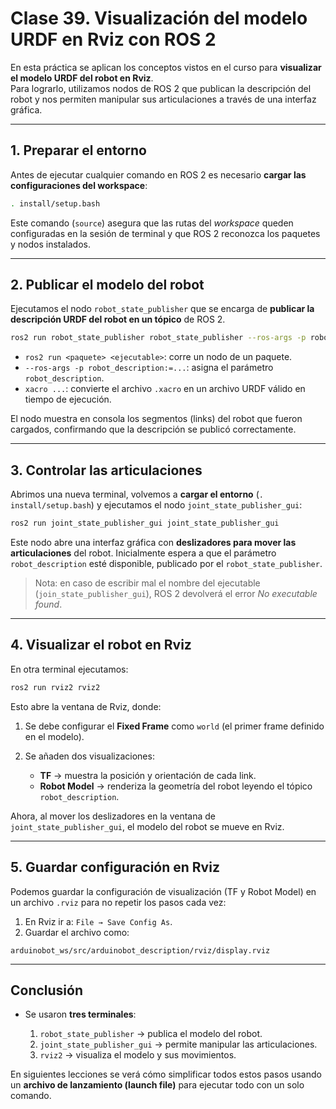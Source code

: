 
# Clase 39. Visualización del modelo URDF en Rviz con ROS 2

En esta práctica se aplican los conceptos vistos en el curso para **visualizar el modelo URDF del robot en Rviz**.  
Para lograrlo, utilizamos nodos de ROS 2 que publican la descripción del robot y nos permiten manipular sus articulaciones a través de una interfaz gráfica.

---

## 1. Preparar el entorno
Antes de ejecutar cualquier comando en ROS 2 es necesario **cargar las configuraciones del workspace**:

```bash
. install/setup.bash
```

Este comando (`source`) asegura que las rutas del *workspace* queden configuradas en la sesión de terminal y que ROS 2 reconozca los paquetes y nodos instalados.

---

## 2. Publicar el modelo del robot

Ejecutamos el nodo `robot_state_publisher` que se encarga de **publicar la descripción URDF del robot en un tópico** de ROS 2.

```bash
ros2 run robot_state_publisher robot_state_publisher --ros-args -p robot_description:="$(xacro ~/Documents/RoboticsAndROS2-LearnByDoingManipulators/arduinobot_ws/src/arduinobot_description/urdf/arduinobot.urdf.xacro)"
```

* `ros2 run <paquete> <ejecutable>`: corre un nodo de un paquete.
* `--ros-args -p robot_description:=...`: asigna el parámetro `robot_description`.
* `xacro ...`: convierte el archivo `.xacro` en un archivo URDF válido en tiempo de ejecución.

El nodo muestra en consola los segmentos (links) del robot que fueron cargados, confirmando que la descripción se publicó correctamente.

---

## 3. Controlar las articulaciones

Abrimos una nueva terminal, volvemos a **cargar el entorno** (`. install/setup.bash`) y ejecutamos el nodo `joint_state_publisher_gui`:

```bash
ros2 run joint_state_publisher_gui joint_state_publisher_gui
```

Este nodo abre una interfaz gráfica con **deslizadores para mover las articulaciones** del robot.
Inicialmente espera a que el parámetro `robot_description` esté disponible, publicado por el `robot_state_publisher`.

> Nota: en caso de escribir mal el nombre del ejecutable (`join_state_publisher_gui`), ROS 2 devolverá el error *No executable found*.

---

## 4. Visualizar el robot en Rviz

En otra terminal ejecutamos:

```bash
ros2 run rviz2 rviz2
```

Esto abre la ventana de Rviz, donde:

1. Se debe configurar el **Fixed Frame** como `world` (el primer frame definido en el modelo).
2. Se añaden dos visualizaciones:

   * **TF** → muestra la posición y orientación de cada link.
   * **Robot Model** → renderiza la geometría del robot leyendo el tópico `robot_description`.

Ahora, al mover los deslizadores en la ventana de `joint_state_publisher_gui`, el modelo del robot se mueve en Rviz.

---

## 5. Guardar configuración en Rviz

Podemos guardar la configuración de visualización (TF y Robot Model) en un archivo `.rviz` para no repetir los pasos cada vez:

1. En Rviz ir a: `File → Save Config As`.
2. Guardar el archivo como:

```
arduinobot_ws/src/arduinobot_description/rviz/display.rviz
```

---

## Conclusión

* Se usaron **tres terminales**:

  1. `robot_state_publisher` → publica el modelo del robot.
  2. `joint_state_publisher_gui` → permite manipular las articulaciones.
  3. `rviz2` → visualiza el modelo y sus movimientos.

En siguientes lecciones se verá cómo simplificar todos estos pasos usando un **archivo de lanzamiento (launch file)** para ejecutar todo con un solo comando.
